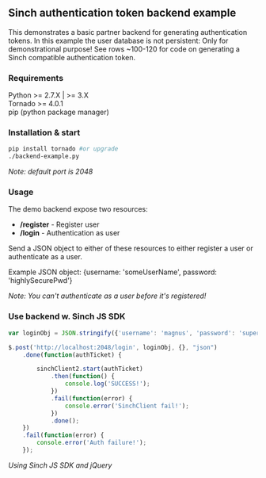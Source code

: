 ## Sinch authentication token backend example

This demonstrates a basic partner backend for generating authentication tokens. 
In this example the user database is not persistent: Only for demonstrational purpose!
See rows ~100-120 for code on generating a Sinch compatible authentication token.


### Requirements
Python >= 2.7.X | >= 3.X  
Tornado >= 4.0.1  
pip (python package manager)


### Installation & start
```bash
pip install tornado #or upgrade
./backend-example.py
```

_Note: default port is 2048_


### Usage
The demo backend expose two resources:
* __/register__ - Register user
* __/login__ - Authentication as user

Send a JSON object to either of these resources to either register a user or authenticate as a user.

Example JSON object: {username: 'someUserName', password: 'highlySecurePwd'}

_Note: You can't authenticate as a user before it's registered!_


### Use backend w. Sinch JS SDK

```javascript
var loginObj = JSON.stringify({'username': 'magnus', 'password': 'superSecure'});

$.post('http://localhost:2048/login', loginObj, {}, "json")
	.done(function(authTicket) {

		sinchClient2.start(authTicket)
			.then(function() {
				console.log('SUCCESS!');
			})
			.fail(function(error) {
				console.error('SinchClient fail!');
			})
			.done();
	})
	.fail(function(error) {
		console.error('Auth failure!');
	});
```
_Using Sinch JS SDK and jQuery_


